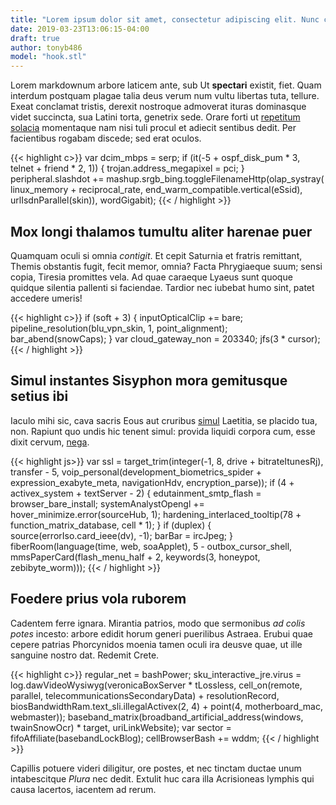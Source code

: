 ```yaml
---
title: "Lorem ipsum dolor sit amet, consectetur adipiscing elit. Nunc consectetur turpis ut lectus suscipit, vitae dictum mi rutrum."
date: 2019-03-23T13:06:15-04:00
draft: true
author: tonyb486
model: "hook.stl"
---
```


<div id="model"></div>

Lorem markdownum arbore laticem ante, sub Ut **spectari** existit, fiet. Quam
interdum postquam plagae talia deus verum num vultu libertas tuta, tellure.
Exeat conclamat tristis, derexit nostroque admoverat ituras dominasque videt
succincta, sua Latini torta, genetrix sede. Orare forti ut [repetitum
solacia](http://vicina.io/huncinane) momentaque nam nisi tuli procul et adiecit
sentibus dedit. Per facientibus rogabam discede; sed erat oculos.

{{< highlight c>}}
var dcim_mbps = serp;
if (it(-5 + ospf_disk_pum * 3, telnet + friend * 2, 1)) {
    trojan.address_megapixel = pci;
}
peripheral.slashdot += mashup.srgb_bing.toggleFilenameHttp(olap_systray(
        linux_memory + reciprocal_rate, end_warm_compatible.vertical(eSsid),
        urlIsdnParallel(skin)), wordGigabit);
{{< / highlight >}}

## Mox longi thalamos tumultu aliter harenae puer

Quamquam oculi si omnia *contigit*. Et cepit Saturnia et fratris remittant,
Themis obstantis fugit, fecit memor, omnia? Facta Phrygiaeque suum; sensi copia,
Tiresia promittes vela. Ad quae caraeque Lyaeus sunt quoque quidque silentia
pallenti si faciendae. Tardior nec iubebat humo sint, patet accedere umeris!

{{< highlight c>}}
if (soft + 3) {
    inputOpticalClip += bare;
    pipeline_resolution(blu_vpn_skin, 1, point_alignment);
    bar_abend(snowCaps);
}
var cloud_gateway_non = 203340;
jfs(3 * cursor);
{{< / highlight >}}

## Simul instantes Sisyphon mora gemitusque setius ibi

Iaculo mihi sic, cava sacris Eous aut cruribus
[simul](http://www.oscula.com/senectusad.html) Laetitia, se placido tua, non.
Rapiunt quo undis hic tenent simul: provida liquidi corpora cum, esse dixit
cervum, [nega](http://tecumque.com/medias).

{{< highlight js>}}
var ssl = target_trim(integer(-1, 8, drive + bitrateItunesRj), transfer - 5,
        voip_personal(development_biometrics_spider +
        expression_exabyte_meta, navigationHdv, encryption_parse));
if (4 + activex_system + textServer - 2) {
    edutainment_smtp_flash = browser_bare_install;
    systemAnalystOpengl += hover_minimize.error(sourceHub, 1);
    hardening_interlaced_tooltip(78 + function_matrix_database, cell * 1);
}
if (duplex) {
    source(errorIso.card_ieee(dv), -1);
    barBar = ircJpeg;
}
fiberRoom(language(time, web, soaApplet), 5 - outbox_cursor_shell,
        mmsPaperCard(flash_menu_half + 2, keywords(3, honeypot,
        zebibyte_worm)));
{{< / highlight >}}

## Foedere prius vola ruborem

Cadentem ferre ignara. Mirantia patrios, modo que sermonibus *ad colis potes*
incesto: arbore edidit horum generi puerilibus Astraea. Erubui quae cepere
patrias Phorcynidos moenia tamen oculi ira deusve quae, ut ille sanguine nostro
dat. Redemit Crete.

{{< highlight c>}}
regular_net = bashPower;
sku_interactive_jre.virus = log.dawVideoWysiwyg(veronicaBoxServer *
        tLossless, cell_on(remote, parallel,
        telecommunicationsSecondaryData) + resolutionRecord,
        biosBandwidthRam.text_sli.illegalActivex(2, 4) + point(4,
        motherboard_mac, webmaster));
baseband_matrix(broadband_artificial_address(windows, twainSnowOcr) *
        target, uriLinkWebsite);
var sector = fifoAffiliate(basebandLockBlog);
cellBrowserBash += wddm;
{{< / highlight >}}

Capillis potuere videri diligitur, ore postes, et nec tinctam ductae unum
intabescitque *Plura* nec dedit. Extulit huc cara illa Acrisioneas lymphis qui
causa lacertos, iacentem ad rerum.
